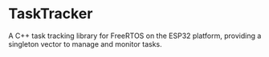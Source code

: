 # TaskTracker
 A C++ task tracking library for FreeRTOS on the ESP32 platform, providing a singleton vector to manage and monitor tasks.
